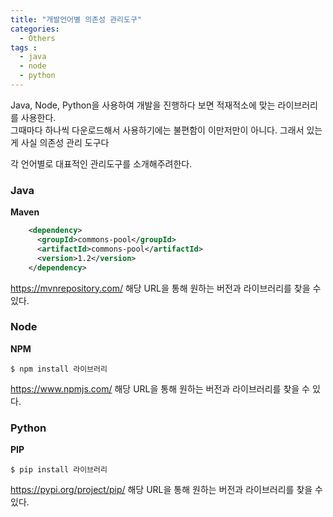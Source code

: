 ```yaml
---
title: "개발언어별 의존성 관리도구"
categories: 
  - Others
tags : 
  - java
  - node
  - python
---
```


Java, Node, Python을 사용하여 개발을 진행하다 보면 적재적소에 맞는 라이브러리를 사용한다.<br>
그때마다 하나씩 다운로드해서 사용하기에는 불편함이 이만저만이 아니다. 그래서 있는 게 사실 의존성 관리 도구다<br>

각 언어별로 대표적인 관리도구를 소개해주려한다.

### Java
**Maven**

```xml
    <dependency>
      <groupId>commons-pool</groupId>
      <artifactId>commons-pool</artifactId>
      <version>1.2</version>
    </dependency>
```

<https://mvnrepository.com/> 해당 URL을 통해 원하는 버전과 라이브러리를 찾을 수 있다.

### Node
**NPM**

```shell
$ npm install 라이브러리
```

<https://www.npmjs.com/> 해당 URL을 통해 원하는 버전과 라이브러리를 찾을 수 있다.

### Python
**PIP**

```shell
$ pip install 라이브러리
```

<https://pypi.org/project/pip/> 해당 URL을 통해 원하는 버전과 라이브러리를 찾을 수 있다.
